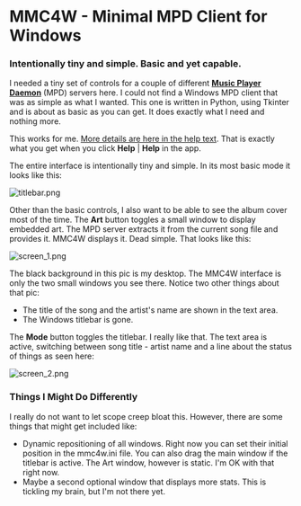 # MMC4W - Minimal MPD Client for Windows
### Intentionally tiny and simple. Basic and yet capable.

I needed a tiny set of controls for a couple of different **[Music Player Daemon](https://www.musicpd.org/)** (MPD) servers here.  I could not find a Windows MPD client that was as simple as what I wanted.
This one is written in Python, using Tkinter and is about as basic as you can get. It does exactly what I need and nothing more.

This works for me. [More details are here in the help text](https://github.com/drgerg/mmc4w/blob/main/code/mmc4w_help.md).  That is exactly what you get when you click **Help** | **Help** in the app.

The entire interface is intentionally tiny and simple. In its most basic mode it looks like this:

![titlebar.png](https://github.com/drgerg/mmc4w/blob/main/code/_internal/titlebar.png)

Other than the basic controls, I also want to be able to see the album cover most of the time.  The **Art** button toggles a small window to display embedded art.  The MPD server extracts it from the current song file and provides it.  MMC4W displays it. Dead simple.  That looks like this:

![screen_1.png](https://github.com/drgerg/mmc4w/blob/main/code/_internal/screen_1.png)

The black background in this pic is my desktop.  The MMC4W interface is only the two small windows you see there.  Notice two other things about that pic:

- The title of the song and the artist's name are shown in the text area.
- The Windows titlebar is gone.

The **Mode** button toggles the titlebar.  I really like that.  The text area is active, switching between song title - artist name and a line about the status of things as seen here:

![screen_2.png](https://github.com/drgerg/mmc4w/blob/main/code/_internal/screen_2.png)

### Things I Might Do Differently

I really do not want to let scope creep bloat this.  However, there are some things that might get included like:

- Dynamic repositioning of all windows.  Right now you can set their initial position in the mmc4w.ini file.  You can also drag the main window if the titlebar is active.  The Art window, however is static. I'm OK with that right now.
- Maybe a second optional window that displays more stats. This is tickling my brain, but I'm not there yet.  

